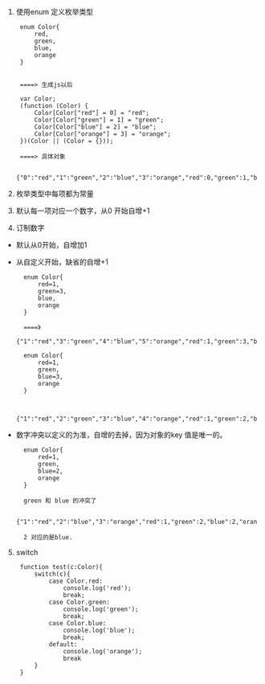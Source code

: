1. 使用enum 定义枚举类型
   
        enum Color{
            red,
            green,
            blue,
            orange
        }


        ====> 生成js以后

        var Color;
        (function (Color) {
            Color[Color["red"] = 0] = "red";
            Color[Color["green"] = 1] = "green";
            Color[Color["blue"] = 2] = "blue";
            Color[Color["orange"] = 3] = "orange";
        })(Color || (Color = {}));

        ====> 具体对象

        {"0":"red","1":"green","2":"blue","3":"orange","red":0,"green":1,"blue":2,"orange":3}
2. 枚举类型中每项都为常量
3. 默认每一项对应一个数字，从0 开始自增+1
4. 订制数字

+ 默认从0开始，自增加1
+ 从自定义开始，缺省的自增+1
  
        enum Color{
            red=1,
            green=3,
            blue,
            orange
        }

        ====》
        {"1":"red","3":"green","4":"blue","5":"orange","red":1,"green":3,"blue":4,"orange":5}

        enum Color{
            red=1,
            green,
            blue=3,
            orange
        }


        {"1":"red","2":"green","3":"blue","4":"orange","red":1,"green":2,"blue":3,"orange":4}
+ 数字冲突以定义的为准，自增的去掉，因为对象的key 值是唯一的。
  
        enum Color{
            red=1,
            green,
            blue=2,
            orange
        }

        green 和 blue 的冲突了

        {"1":"red","2":"blue","3":"orange","red":1,"green":2,"blue":2,"orange":3}

        2 对应的是blue.
5. switch
   
        function test(c:Color){
            switch(c){
                case Color.red:
                    console.log('red');
                    break;
                case Color.green:
                    console.log('green');
                    break;
                case Color.blue:
                    console.log('blue');
                    break;
                default:
                    console.log('orange');
                    break
            }
        }
